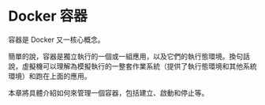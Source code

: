 # Docker 容器
容器是 Docker 又一核心概念。

簡單的說，容器是獨立執行的一個或一組應用，以及它們的執行態環境。換句話說，虛擬機可以理解為模擬執行的一整套作業系統（提供了執行態環境和其他系統環境）和跑在上面的應用。

本章將具體介紹如何來管理一個容器，包括建立、啟動和停止等。
